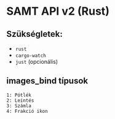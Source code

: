 # SAMT API v2 (Rust)

## Szükségletek:
- `rust`
- `cargo-watch`
- `just` (opcionális)

## images_bind típusok
```
1: Pótlék
2: Leintés
3: Számla
4: Frakció ikon
```